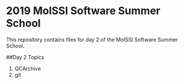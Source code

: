 # 2019 MolSSI Software Summer School

This repository contains files for day 2 of the MolSSI Software Summer School.

##Day 2 Topics
1. QCArchive
2. git
